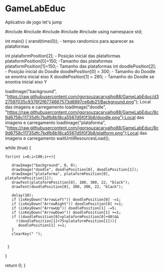 # GameLabEduc
Aplicativo de jogo let's jump

#include <iostream>
#include <cmath>
#include <cstdlib>
#include <ctime>
#include <inge9>
using namespace std;

int main() {
   srand(time(0)); - tempo randomico para aparecer as plataformas

int plataformPosition[2]; - Posição inicial das plataformas
  plataformPosition[0]=150; -Tamanho das plataformas
  plataformPosition[1]=150;- Tamanho das plataformas
int doodlePosition[2];    - Posição inicial do Doodle
  doodlePosition[0] = 300; - Tamanho do Doodle se enontra inicial eixo X
  doodlePosition[1] = 280;  - Tamanho do Doodle se enontra inicial eixo Y

  loadImage("background", "https://raw.githubusercontent.com/igorsouzacarvalho88/GameLabEduc/d327597035c9376f2f6774667573d8897ce6db21/Background.png"); Local das imagens e carregamento
  loadImage("doodle", "https://raw.githubusercontent.com/igorsouzacarvalho88/GameLabEduc/8c9d6758c11735dfc7bdfb8b18ca5567d5f0f3b8/doodle.png");Local das imagens e carregamento
  loadImage("plataforma", "https://raw.githubusercontent.com/igorsouzacarvalho88/GameLabEduc/8c9d6758c11735dfc7bdfb8b18ca5567d5f0f3b8/platform.png");Local das imagens e carregamento
  waitUntilResourcesLoad();


  while (true) {


    for(int i=0;i<100;i++){

       drawImage("background", 0, 0);
       drawImage("doodle", doodlePosition[0], doodlePosition[1]);
       drawImage("plataforma", plataformPosition[0], plataformPosition[1]);
       drawText(plataformPosition[0], 100, 300, 22, "black");
       drawText(doodlePosition[0], 300, 300, 22, "black");

       delay(10);
       if (isKeyDown("ArrowLeft")) doodlePosition[0] -=1;
       if (isKeyDown("ArrowRight")) doodlePosition[0] +=1;
       if (isKeyDown("ArrowUp")) doodlePosition[1] -=5;
       if (isKeyDown("ArrowDown")) doodlePosition[1] +=1;
       if ((doodlePosition[0]>plataformPosition[0]+40)&&
         !(doodlePosition[1]+75>plataformPosition[1])){
          doodlePosition[1] +=1;
       }
       clearKey(" ");


     }



  }

  return 0;
}
